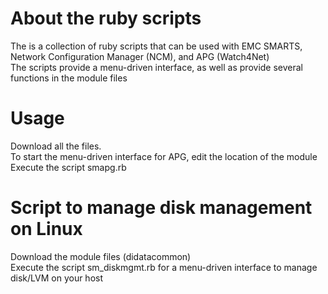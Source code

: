 # About the ruby scripts
The is a collection of ruby scripts that can be used with EMC SMARTS, Network Configuration Manager (NCM), and APG (Watch4Net)  
The scripts provide a menu-driven interface, as well as provide several functions in the module files  

# Usage
Download all the files.  
To start the menu-driven interface for APG, edit the location of the module  
Execute the script smapg.rb  

# Script to manage disk management on Linux
Download the module files (didatacommon)     
Execute the script sm_diskmgmt.rb for a menu-driven interface to manage disk/LVM on your host  
